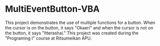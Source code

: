 # MultiEventButton-VBA
This project demonstrates the use of multiple functions for a button. When the cursor is on the button, it says "Okaeri" and when the cursor is not on the button, it says "Itterashai." This project was created during the "Programing I" course at Ritsumeikan APU. 
